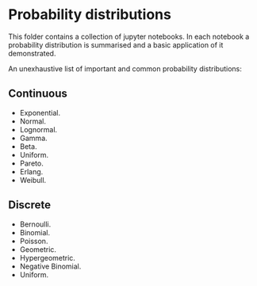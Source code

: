 
# Probability distributions
This folder contains a collection of jupyter notebooks. In each notebook a probability distribution is summarised and a basic application of it demonstrated.

An unexhaustive list of important and common probability distributions:

## Continuous
- Exponential.
- Normal.
- Lognormal.
- Gamma.
- Beta.
- Uniform.
- Pareto.
- Erlang.
- Weibull.

## Discrete
- Bernoulli.
- Binomial.
- Poisson.
- Geometric.
- Hypergeometric.
- Negative Binomial.
- Uniform.
